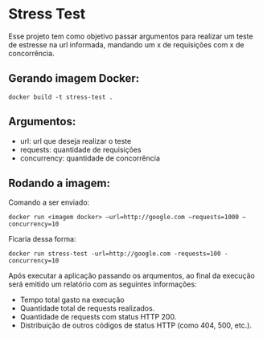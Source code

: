 # Stress Test

Esse projeto tem como objetivo passar argumentos para realizar um teste de estresse na url informada, mandando um x de requisições com x de concorrência.

## Gerando imagem Docker:
```
docker build -t stress-test .
```

## Argumentos:
- url: url que deseja realizar o teste
- requests: quantidade de requisições
- concurrency: quantidade de concorrência

## Rodando a imagem:

Comando a ser enviado:
```
docker run <imagem docker> —url=http://google.com —requests=1000 —concurrency=10
```

Ficaria dessa forma:
```
docker run stress-test -url=http://google.com -requests=100 -concurrency=10
```

Após executar a aplicação passando os arqumentos, ao final da execução será emitido um relatório com as seguintes informações:
- Tempo total gasto na execução
- Quantidade total de requests realizados.
- Quantidade de requests com status HTTP 200.
- Distribuição de outros códigos de status HTTP (como 404, 500, etc.).